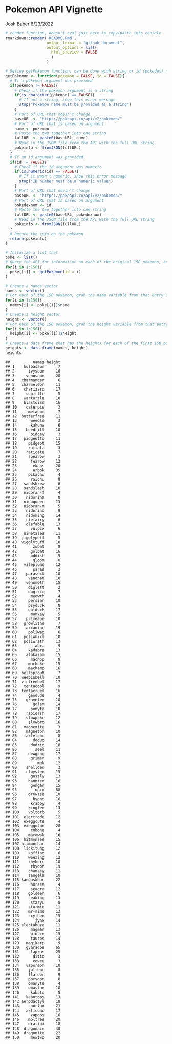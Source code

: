 Pokemon API Vignette
================
Josh Baber
6/23/2022

``` r
# render function, doesn't eval just here to copy/paste into console
rmarkdown::render('README.Rmd', 
                  output_format = "github_document",
                  output_options = list(
                    html_preview = FALSE
                    )
                  )
```

``` r
# Define getPokemon function, can be done with string or id (pokedex) number
getPokemon <- function(pokemon = FALSE, id = FALSE){
  # If a pokemon argument was provided
  if(pokemon != FALSE){
    # Check if the pokemon argument is a string
    if(is.character(pokemon) == FALSE){
      # If not a string, show this error message
      stop("Pokemon name must be provided as a string")
    }
    # Part of URL that doesn't change
    baseURL <- "https://pokeapi.co/api/v2/pokemon/"
    # Part of URL that is based on argument
    name <- pokemon
    # Paste the two together into one string
    fullURL <- paste0(baseURL, name)
    # Read in the JSON file from the API with the full URL string
    pokeinfo <- fromJSON(fullURL)
  }
  # If an id argument was provided
  if(id != FALSE){
    # Check if the id argument was numeric
    if(is.numeric(id) == FALSE){
      # If it wasn't numeric, show this error message
      stop("ID number must be a numeric value")
    }
    # Part of URL that doesn't change
    baseURL <- "https://pokeapi.co/api/v2/pokemon/"
    # Part of URL that is based on argument
    pokedexnum <- id
    # Paste the two together into one string
    fullURL <- paste0(baseURL, pokedexnum)
    # Read in the JSON file from the API with the full URL string
    pokeinfo <- fromJSON(fullURL)
  }
  # Return the info on the pokemon
  return(pokeinfo)
}
```

``` r
# Initalize a list that
poke <- list()
# Query the API for information on each of the original 150 pokemon, and store the information in our poke list
for(i in 1:150){
  poke[[i]] <- getPokemon(id = i)
}
```

``` r
# Create a names vector
names <- vector()
# For each of the 150 pokemon, grab the name variable from that entry and put it in our names vector
for(i in 1:150){
  names[i] <- poke[[i]]$name
}
# Create a height vector
height <- vector()
# For each of the 150 pokemon, grab the height variable from that entry and put it in our height vector
for(i in 1:150){
  height[i] <- poke[[i]]$height
}
# Create a data frame that has the heights for each of the first 150 pokemon and print it.
heights <- data.frame(names, height)
heights
```

    ##          names height
    ## 1    bulbasaur      7
    ## 2      ivysaur     10
    ## 3     venusaur     20
    ## 4   charmander      6
    ## 5   charmeleon     11
    ## 6    charizard     17
    ## 7     squirtle      5
    ## 8    wartortle     10
    ## 9    blastoise     16
    ## 10    caterpie      3
    ## 11     metapod      7
    ## 12  butterfree     11
    ## 13      weedle      3
    ## 14      kakuna      6
    ## 15    beedrill     10
    ## 16      pidgey      3
    ## 17   pidgeotto     11
    ## 18     pidgeot     15
    ## 19     rattata      3
    ## 20    raticate      7
    ## 21     spearow      3
    ## 22      fearow     12
    ## 23       ekans     20
    ## 24       arbok     35
    ## 25     pikachu      4
    ## 26      raichu      8
    ## 27   sandshrew      6
    ## 28   sandslash     10
    ## 29   nidoran-f      4
    ## 30    nidorina      8
    ## 31   nidoqueen     13
    ## 32   nidoran-m      5
    ## 33    nidorino      9
    ## 34    nidoking     14
    ## 35    clefairy      6
    ## 36    clefable     13
    ## 37      vulpix      6
    ## 38   ninetales     11
    ## 39  jigglypuff      5
    ## 40  wigglytuff     10
    ## 41       zubat      8
    ## 42      golbat     16
    ## 43      oddish      5
    ## 44       gloom      8
    ## 45   vileplume     12
    ## 46       paras      3
    ## 47    parasect     10
    ## 48     venonat     10
    ## 49    venomoth     15
    ## 50     diglett      2
    ## 51     dugtrio      7
    ## 52      meowth      4
    ## 53     persian     10
    ## 54     psyduck      8
    ## 55     golduck     17
    ## 56      mankey      5
    ## 57    primeape     10
    ## 58   growlithe      7
    ## 59    arcanine     19
    ## 60     poliwag      6
    ## 61   poliwhirl     10
    ## 62   poliwrath     13
    ## 63        abra      9
    ## 64     kadabra     13
    ## 65    alakazam     15
    ## 66      machop      8
    ## 67     machoke     15
    ## 68     machamp     16
    ## 69  bellsprout      7
    ## 70  weepinbell     10
    ## 71  victreebel     17
    ## 72   tentacool      9
    ## 73  tentacruel     16
    ## 74     geodude      4
    ## 75    graveler     10
    ## 76       golem     14
    ## 77      ponyta     10
    ## 78    rapidash     17
    ## 79    slowpoke     12
    ## 80     slowbro     16
    ## 81   magnemite      3
    ## 82    magneton     10
    ## 83   farfetchd      8
    ## 84       doduo     14
    ## 85      dodrio     18
    ## 86        seel     11
    ## 87     dewgong     17
    ## 88      grimer      9
    ## 89         muk     12
    ## 90    shellder      3
    ## 91    cloyster     15
    ## 92      gastly     13
    ## 93     haunter     16
    ## 94      gengar     15
    ## 95        onix     88
    ## 96     drowzee     10
    ## 97       hypno     16
    ## 98      krabby      4
    ## 99     kingler     13
    ## 100    voltorb      5
    ## 101  electrode     12
    ## 102  exeggcute      4
    ## 103  exeggutor     20
    ## 104     cubone      4
    ## 105    marowak     10
    ## 106  hitmonlee     15
    ## 107 hitmonchan     14
    ## 108  lickitung     12
    ## 109    koffing      6
    ## 110    weezing     12
    ## 111    rhyhorn     10
    ## 112     rhydon     19
    ## 113    chansey     11
    ## 114    tangela     10
    ## 115 kangaskhan     22
    ## 116     horsea      4
    ## 117     seadra     12
    ## 118    goldeen      6
    ## 119    seaking     13
    ## 120     staryu      8
    ## 121    starmie     11
    ## 122    mr-mime     13
    ## 123    scyther     15
    ## 124       jynx     14
    ## 125 electabuzz     11
    ## 126     magmar     13
    ## 127     pinsir     15
    ## 128     tauros     14
    ## 129   magikarp      9
    ## 130   gyarados     65
    ## 131     lapras     25
    ## 132      ditto      3
    ## 133      eevee      3
    ## 134   vaporeon     10
    ## 135    jolteon      8
    ## 136    flareon      9
    ## 137    porygon      8
    ## 138    omanyte      4
    ## 139    omastar     10
    ## 140     kabuto      5
    ## 141   kabutops     13
    ## 142 aerodactyl     18
    ## 143    snorlax     21
    ## 144   articuno     17
    ## 145     zapdos     16
    ## 146    moltres     20
    ## 147    dratini     18
    ## 148  dragonair     40
    ## 149  dragonite     22
    ## 150     mewtwo     20
